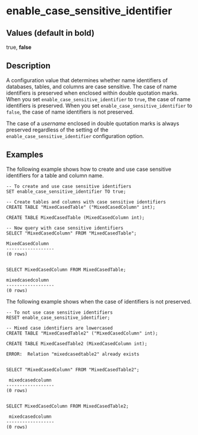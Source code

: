 # enable\_case\_sensitive\_identifier<a name="r_enable_case_sensitive_identifier"></a>

## Values \(default in bold\)<a name="r_enable_case_sensitive_identifier-values"></a>

true, **false**

## Description<a name="r_enable_case_sensitive_identifier-description"></a>

A configuration value that determines whether name identifiers of databases, tables, and columns are case sensitive\. The case of name identifiers is preserved when enclosed within double quotation marks\. When you set `enable_case_sensitive_identifier` to `true`, the case of name identifiers is preserved\. When you set `enable_case_sensitive_identifier` to `false`, the case of name identifiers is not preserved\. 

The case of a *username* enclosed in double quotation marks is always preserved regardless of the setting of the `enable_case_sensitive_identifier` configuration option\.

## Examples<a name="w189aac71c45b7"></a>

The following example shows how to create and use case sensitive identifiers for a table and column name\.

```
-- To create and use case sensitive identifiers
SET enable_case_sensitive_identifier TO true;
        
-- Create tables and columns with case sensitive identifiers
CREATE TABLE "MixedCasedTable" ("MixedCasedColumn" int);
            
CREATE TABLE MixedCasedTable (MixedCasedColumn int);

-- Now query with case sensitive identifiers
SELECT "MixedCasedColumn" FROM "MixedCasedTable";           

MixedCasedColumn
------------------
(0 rows)

            
SELECT MixedCasedColumn FROM MixedCasedTable;            

mixedcasedcolumn
------------------
(0 rows)
```

The following example shows when the case of identifiers is not preserved\.

```
-- To not use case sensitive identifiers
RESET enable_case_sensitive_identifier;

-- Mixed case identifiers are lowercased 
CREATE TABLE "MixedCasedTable2" ("MixedCasedColumn" int);

CREATE TABLE MixedCasedTable2 (MixedCasedColumn int);

ERROR:  Relation "mixedcasedtable2" already exists


SELECT "MixedCasedColumn" FROM "MixedCasedTable2";

 mixedcasedcolumn
------------------
(0 rows)


SELECT MixedCasedColumn FROM MixedCasedTable2;

 mixedcasedcolumn
------------------
(0 rows)
```